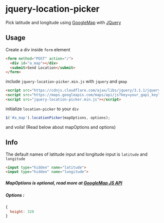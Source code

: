 # jquery-location-picker
Pick latitude and longitude using [GoogleMap](https://maps.google.com) with [JQuery](https://jquery.com/)

## Usage
Create a div inside `form` element
```html
<form method="POST" action="/">
  <div id="a_map"></div>
  <submit>Send Location</submit>
</form>
```

include `jquery-location-picker.min.js` with `jquery` and `gmap`
```html
<script src="https://cdnjs.cloudflare.com/ajax/libs/jquery/3.1.1/jquery.min.js"></script>
<script src="https://maps.googleapis.com/maps/api/js?key=your_gapi_key"></script>
<script src="jquery-location-picker.min.js"></script>
```

initialize `location-picker` to your `div`
```js
$('#a_map').locationPicker(mapOptions, options);
```
and voila! (Read below about mapOptions and options)

## Info
The default names of latitude input and longitude input is `latitude` and `longitude`
```html
<input type="hidden" name="latitude">
<input type="hidden" name="longitude">
```

##### MapOptions is optional, read more at [GoogleMap JS API](https://developers.google.com/maps/documentation/javascript/)

##### Options :
```js
{
  height: 320
}
```
